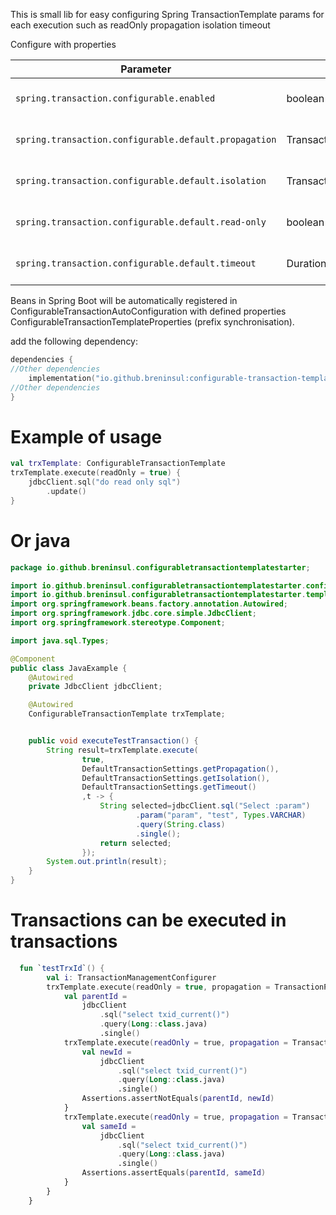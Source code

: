 This is small lib for easy configuring Spring TransactionTemplate params for each execution such as 
readOnly
propagation
isolation
timeout

Configure with properties

| Parameter                                             | Type                   | Description                                |
|-------------------------------------------------------|------------------------|--------------------------------------------|
| `spring.transaction.configurable.enabled`             | boolean                | Enable/disable autoconfig for this starter |
| `spring.transaction.configurable.default.propagation` | TransactionPropagation | Enable/disable autoconfig for this starter |
| `spring.transaction.configurable.default.isolation`   | TransactionIsolation   | Enable/disable autoconfig for this starter |
| `spring.transaction.configurable.default.read-only`   | boolean                | Enable/disable autoconfig for this starter |
| `spring.transaction.configurable.default.timeout`     | Duration               | Enable/disable autoconfig for this starter |


Beans in Spring Boot will be automatically registered in ConfigurableTransactionAutoConfiguration with defined properties ConfigurableTransactionTemplateProperties (prefix synchronisation).

add the following dependency:

````kotlin
dependencies {
//Other dependencies
    implementation("io.github.breninsul:configurable-transaction-template-starter:${version}")
//Other dependencies
}

````
# Example of usage

````kotlin
val trxTemplate: ConfigurableTransactionTemplate
trxTemplate.execute(readOnly = true) {
    jdbcClient.sql("do read only sql")
        .update()
}
````

# Or java 
````java
package io.github.breninsul.configurabletransactiontemplatestarter;

import io.github.breninsul.configurabletransactiontemplatestarter.config.DefaultTransactionSettings;
import io.github.breninsul.configurabletransactiontemplatestarter.template.ConfigurableTransactionTemplate;
import org.springframework.beans.factory.annotation.Autowired;
import org.springframework.jdbc.core.simple.JdbcClient;
import org.springframework.stereotype.Component;

import java.sql.Types;

@Component
public class JavaExample {
    @Autowired
    private JdbcClient jdbcClient;

    @Autowired
    ConfigurableTransactionTemplate trxTemplate;


    public void executeTestTransaction() {
        String result=trxTemplate.execute(
                true,
                DefaultTransactionSettings.getPropagation(),
                DefaultTransactionSettings.getIsolation(),
                DefaultTransactionSettings.getTimeout()
                ,t -> {
                    String selected=jdbcClient.sql("Select :param")
                            .param("param", "test", Types.VARCHAR)
                            .query(String.class)
                            .single();
                    return selected;
                });
        System.out.println(result);
    }
}


````

# Transactions can be executed in transactions

````kotlin
  fun `testTrxId`() {
        val i: TransactionManagementConfigurer
        trxTemplate.execute(readOnly = true, propagation = TransactionPropagation.REQUIRED) { _ ->
            val parentId =
                jdbcClient
                    .sql("select txid_current()")
                    .query(Long::class.java)
                    .single()
            trxTemplate.execute(readOnly = true, propagation = TransactionPropagation.REQUIRES_NEW) {
                val newId =
                    jdbcClient
                        .sql("select txid_current()")
                        .query(Long::class.java)
                        .single()
                Assertions.assertNotEquals(parentId, newId)
            }
            trxTemplate.execute(readOnly = true, propagation = TransactionPropagation.REQUIRED) {
                val sameId =
                    jdbcClient
                        .sql("select txid_current()")
                        .query(Long::class.java)
                        .single()
                Assertions.assertEquals(parentId, sameId)
            }
        }
    }
````
